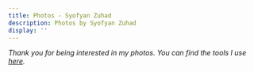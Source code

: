 ```yaml
---
title: Photos - Syofyan Zuhad
description: Photos by Syofyan Zuhad
display: ''
---
```


<!-- @layout-full-width -->

<PhotoGalleryAll mt--10 />

<div class="prose mx-auto mt-10">
  <div>
    <em op50>Thank you for being interested in my photos. You can find the tools I use <a href="https://antfu.me/use" target="_blank">here</a>.</em>
  </div>
</div>
